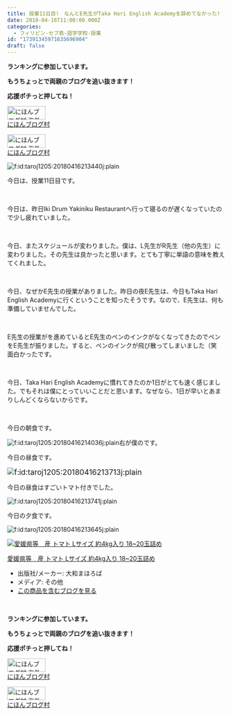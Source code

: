 ```yaml
---
title: 授業11日目!　なんとE先生がTaka Hari English Academyを辞めてなかった!
date: 2018-04-16T11:00:00.000Z
categories:
  - フィリピン-セブ島-語学学校-授業
id: "17391345971635696904"
draft: false
---
```

<p><strong>ランキングに参加しています。</strong></p>
<p><strong>もうちょっとで両親のブログを追い抜きます！</strong></p>
<p><strong>応援ポチっと押してね！</strong></p>
<p><a href="//overseas.blogmura.com/studyabroad_parent/ranking.html"><img src="//overseas.blogmura.com/studyabroad_parent/img/studyabroad_parent88_31.gif" alt="にほんブログ村 海外生活ブログ 親子留学・ジュニア留学へ" width="88" height="31" border="0" /></a><br /><a href="//overseas.blogmura.com/studyabroad_parent/ranking.html">にほんブログ村</a></p>
<p><a href="//overseas.blogmura.com/cebu/ranking.html"><img src="//overseas.blogmura.com/cebu/img/cebu88_31.gif" alt="にほんブログ村 海外生活ブログ セブ島情報へ" width="88" height="31" border="0" /></a><br /><a href="//overseas.blogmura.com/cebu/ranking.html">にほんブログ村</a></p>
<p><img class="hatena-fotolife" title="f:id:taroj1205:20180416213440j:plain" src="https://cdn-ak.f.st-hatena.com/images/fotolife/t/taroj1205/20180416/20180416213440.jpg" alt="f:id:taroj1205:20180416213440j:plain" /></p>
<p>今日は、授業11日目です。</p>
<p> </p>
<p>今日は、昨日Iki Drum Yakiniku Restaurantへ行って寝るのが遅くなっていたので少し疲れていました。</p>
<p> </p>
<p>今日、またスケジュールが変わりました。僕は、L先生がR先生（他の先生）に変わりました。その先生は良かったと思います。とても丁寧に単語の意味を教えてくれました。</p>
<p> </p>
<p>今日、なぜかE先生の授業がありました。昨日の夜E先生は、今日もTaka Hari English Academyに行くということを知ったそうです。なので、E先生は、何も準備していませんでした。</p>
<p> </p>
<p>E先生の授業がを進めているとE先生のペンのインクがなくなってきたのでペンをE先生が振りました。すると、ペンのインクが飛び散ってしまいました（笑　面白かったです。</p>
<p> </p>
<p>今日、Taka Hari English Academyに慣れてきたのか1日がとても速く感じました。でもそれは僕にとっていいことだと思います。なぜなら、1日が早いとあまりしんどくならないからです。</p>
<p> </p>
<p>今日の朝食です。</p>
<p><img class="hatena-fotolife" title="f:id:taroj1205:20180416214036j:plain" src="https://cdn-ak.f.st-hatena.com/images/fotolife/t/taroj1205/20180416/20180416214036.jpg" alt="f:id:taroj1205:20180416214036j:plain" />右が僕のです。</p>
<p>今日の昼食です。</p>
<p><img class="hatena-fotolife" style="font-size: 13pt;" title="f:id:taroj1205:20180416213713j:plain" src="https://cdn-ak.f.st-hatena.com/images/fotolife/t/taroj1205/20180416/20180416213713.jpg" alt="f:id:taroj1205:20180416213713j:plain" /></p>
<p>今日の昼食はすごいトマト付きでした。</p>
<p><img class="hatena-fotolife" title="f:id:taroj1205:20180416213741j:plain" src="https://cdn-ak.f.st-hatena.com/images/fotolife/t/taroj1205/20180416/20180416213741.jpg" alt="f:id:taroj1205:20180416213741j:plain" /></p>
<p>今日の夕食です。</p>
<p><img class="hatena-fotolife" title="f:id:taroj1205:20180416213645j:plain" src="https://cdn-ak.f.st-hatena.com/images/fotolife/t/taroj1205/20180416/20180416213645.jpg" alt="f:id:taroj1205:20180416213645j:plain" /></p>
<div class="freezed">
<div class="hatena-asin-detail"><a href="http://www.amazon.co.jp/exec/obidos/ASIN/B00B4OS6ES/taroj1205-hatena-22/"><img class="hatena-asin-detail-image" title="愛媛県等　産 トマト Lサイズ 約4kg入り 18~20玉詰め" src="http://ecx.images-amazon.com/images/I/51mu484BzaL._SL160_.jpg" alt="愛媛県等　産 トマト Lサイズ 約4kg入り 18~20玉詰め" /></a>
<div class="hatena-asin-detail-info">
<p class="hatena-asin-detail-title"><a href="http://www.amazon.co.jp/exec/obidos/ASIN/B00B4OS6ES/taroj1205-hatena-22/">愛媛県等　産 トマト Lサイズ 約4kg入り 18~20玉詰め</a></p>
<ul>
<li><span class="hatena-asin-detail-label">出版社/メーカー:</span> 大和まほろば</li>
<li><span class="hatena-asin-detail-label">メディア:</span> その他</li>
<li><a href="http://d.hatena.ne.jp/asin/B00B4OS6ES/taroj1205-hatena-22" target="_blank">この商品を含むブログを見る</a></li>
</ul>
</div>
<div class="hatena-asin-detail-foot"> </div>
</div>
</div>
<p><strong>ランキングに参加しています。</strong></p>
<p><strong>もうちょっとで両親のブログを追い抜きます！</strong></p>
<p><strong>応援ポチっと押してね！</strong></p>
<p><a href="//overseas.blogmura.com/studyabroad_parent/ranking.html"><img src="//overseas.blogmura.com/studyabroad_parent/img/studyabroad_parent88_31.gif" alt="にほんブログ村 海外生活ブログ 親子留学・ジュニア留学へ" width="88" height="31" border="0" /></a><br /><a href="//overseas.blogmura.com/studyabroad_parent/ranking.html">にほんブログ村</a></p>
<p><a href="//overseas.blogmura.com/cebu/ranking.html"><img src="//overseas.blogmura.com/cebu/img/cebu88_31.gif" alt="にほんブログ村 海外生活ブログ セブ島情報へ" width="88" height="31" border="0" /></a><br /><a href="//overseas.blogmura.com/cebu/ranking.html">にほんブログ村</a></p>
